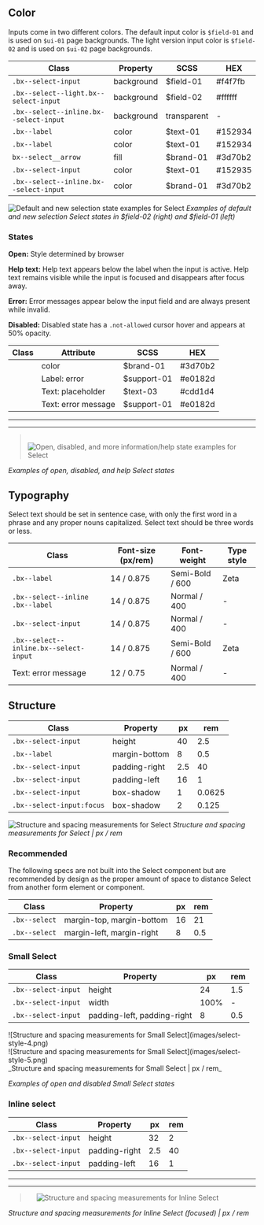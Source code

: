 ## Color

Inputs come in two different colors. The default input color is `$field-01` and is used on `$ui-01` page backgrounds. The light version input color is `$field-02` and is used on `$ui-02` page backgrounds.

| Class                                 | Property     | SCSS          | HEX     |
|---------------------------------------|--------------|---------------|---------|
|`.bx--select-input`                    | background   | $field-01     | #f4f7fb |
|`.bx--select--light.bx--select-input`  | background   | $field-02     | #ffffff |
|`.bx--select--inline.bx--select-input` | background   | transparent   | -       |
|`.bx--label`                           | color        | $text-01      | #152934 |
|`.bx--label`                           | color        | $text-01      | #152934 |
|`bx--select__arrow`                    | fill         | $brand-01     | #3d70b2 |
|`.bx--select-input`                    | color        | $text-01      | #152935 |
|`.bx--select--inline.bx--select-input` | color        | $brand-01     | #3d70b2 |


![Default and new selection state examples for Select](images/select-style-1.png)
_Examples of default and new selection Select states in $field-02 (right) and $field-01 (left)_

### States

**Open:** Style determined by browser

**Help text:** Help text appears below the label when the input is active. Help text remains visible while the input is focused and disappears after focus away.

**Error:** Error messages appear below the input field and are always present while invalid.

**Disabled:** Disabled state has a `.not-allowed` cursor hover and appears at 50% opacity.

| Class           | Attribute             | SCSS          | HEX      |
|-----------------|-------|---------------|-----------|
|| color    | $brand-01     | #3d70b2   |
|| Label: error      | $support-01   | #e0182d |
|| Text: placeholder | $text-03      | #cdd1d4   |
|| Text: error message      | $support-01        | #e0182d   |

---
***
> 
![Open, disabled, and more information/help state examples for Select](images/select-style-3.png)

_Examples of open, disabled, and help Select states_






## Typography

Select text should be set in sentence case, with only the first word in a phrase and any proper nouns capitalized. Select text should be three words or less.

| Class                                | Font-size (px/rem) | Font-weight     | Type style |
|--------------------------------------|--------------------|-----------------|------------|
|`.bx--label`                          | 14 / 0.875         | Semi-Bold / 600 | Zeta       |
|`.bx--select--inline .bx--label`      | 14 / 0.875         |  Normal / 400   | -          |
|`.bx--select-input`                   | 14 / 0.875         | Normal / 400    | -          |
|`.bx--select--inline.bx--select-input`| 14 / 0.875         | Semi-Bold / 600 | Zeta       |
|  Text: error message                 | 12 / 0.75          | Normal / 400    | -          |

## Structure

| Class                   | Property      | px | rem   |
|-------------------------|---------------|----|-------|
|`.bx--select-input`      | height        | 40 | 2.5   |
|`.bx--label`             | margin-bottom | 8  | 0.5   |
|`.bx--select-input`      | padding-right | 2.5| 40    |
|`.bx--select-input`      | padding-left  | 16 | 1     |
|`.bx--select-input`      | box-shadow    | 1  | 0.0625|
|`.bx--select-input:focus`| box-shadow    | 2  | 0.125 |

![Structure and spacing measurements for Select](images/select-style-2.png)
_Structure and spacing measurements for Select | px / rem_

### Recommended

The following specs are not built into the Select component but are recommended by design as the proper amount of space to distance Select from another form element or component.

| Class   | Property                   | px | rem  |
|-------------|----------------------------|----|------|
|`.bx--select`| margin-top, margin-bottom  | 16 | 21   |
|`.bx--select`| margin-left, margin-right  | 8  | 0.5  |





### Small Select

| Class             | Property                    | px   | rem   |
|-------------------|-----------------------------|------|-------|
|`.bx--select-input`| height                      | 24   | 1.5   |
|`.bx--select-input`| width                       | 100% | -     |
|`.bx--select-input`| padding-left, padding-right | 8    | 0.5   |

<div data-insert-component="ImageGrid">
  <div>
    ![Structure and spacing measurements for Small Select](images/select-style-4.png)
  </div>
  <div>
    ![Structure and spacing measurements for Small Select](images/select-style-5.png)
  </div>
</div>
_Structure and spacing measurements for Small Select | px / rem_

_Examples of open and disabled Small Select states_



### Inline select

| Class               | Property      | px | rem   |
|---------------------|---------------|----|-------|
|`.bx--select-input`  | height        | 32 | 2     |
|`.bx--select-input`  | padding-right | 2.5| 40    |
|`.bx--select-input`  | padding-left  | 16 | 1     |


---
***
> 
![Structure and spacing measurements for Inline Select](images/select-style-6.png)

_Structure and spacing measurements for Inline Select (focused) | px / rem_
